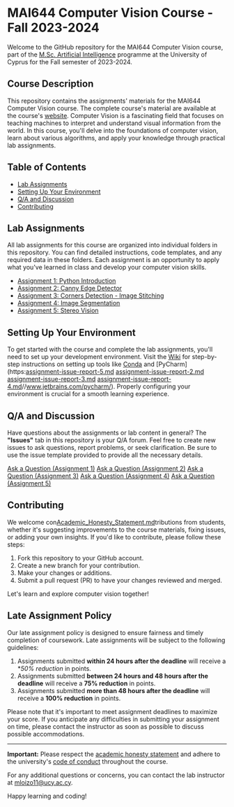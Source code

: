 # MAI644 Computer Vision Course - Fall 2023-2024

Welcome to the GitHub repository for the MAI644 Computer Vision course, part of the 
[M.Sc. Artificial Intelligence](https://www.cs.ucy.ac.cy/index.php/education/postgrad/master-in-artificial-intelligence) 
programme at the University of Cyprus for the Fall semester of 2023-2024.

## Course Description

This repository contains the assignments' materials for the MAI644 Computer Vision course. The complete course's material
are available at the course's [website](https://moodle.cs.ucy.ac.cy/course/view.php?id=439). Computer Vision is a 
fascinating field that focuses on teaching machines to interpret and understand visual information from the world. 
In this course, you'll delve into the foundations of computer vision, learn about various algorithms, and apply your 
knowledge through practical lab assignments.

## Table of Contents

- [Lab Assignments](#lab-assignments)
- [Setting Up Your Environment](#setting-up-your-environment)
- [Q/A and Discussion](#qa-and-discussion)
- [Contributing](#contributing)

## Lab Assignments

All lab assignments for this course are organized into individual folders in this repository. You can find detailed 
instructions, code templates, and any required data in these folders. Each assignment is an opportunity to apply what 
you've learned in class and develop your computer vision skills.

- [Assignment 1: Python Introduction](assignments/assignment_1/)
- [Assignment 2: Canny Edge Detector](assignments/assignment_2/)
- [Assignment 3: Corners Detection - Image Stitching](assignments/assignment_3/)
- [Assignment 4: Image Segmentation](assignments/assignment_4/)
- [Assignment 5: Stereo Vision](assignments/assignment_5/)

## Setting Up Your Environment

To get started with the course and complete the lab assignments, you'll need to set up your development environment. 
Visit the [Wiki](https://github.com/marios2019/MAI644-Computer-Vision-Fall-2023-2024/wiki) for step-by-step instructions 
on setting up tools like [Conda](https://docs.conda.io/en/latest/) and [PyCharm](https:[assignment-issue-report-5.md](.github%2FISSUE_TEMPLATE%2Fassignment-issue-report-5.md)
[assignment-issue-report-2.md](.github%2FISSUE_TEMPLATE%2Fassignment-issue-report-2.md)
[assignment-issue-report-3.md](.github%2FISSUE_TEMPLATE%2Fassignment-issue-report-3.md)
[assignment-issue-report-4.md](.github%2FISSUE_TEMPLATE%2Fassignment-issue-report-4.md)//www.jetbrains.com/pycharm/). 
Properly configuring your environment is crucial for a smooth learning experience.

## Q/A and Discussion

Have questions about the assignments or lab content in general? The **"Issues"** tab in this repository is your Q/A 
forum. Feel free to create new issues to ask questions, report problems, or seek clarification. Be sure to use the issue 
template provided to provide all the necessary details.

[Ask a Question (Assignment 1)](https://github.com/marios2019/MAI644-Computer-Vision-Fall-2023-2024/issues/new?template=assignment-issue-report-1.md)
[Ask a Question (Assignment 2)](https://github.com/marios2019/MAI644-Computer-Vision-Fall-2023-2024/issues/new?template=assignment-issue-report-2.md)
[Ask a Question (Assignment 3)](https://github.com/marios2019/MAI644-Computer-Vision-Fall-2023-2024/issues/new?template=assignment-issue-report-3.md)
[Ask a Question (Assignment 4)](https://github.com/marios2019/MAI644-Computer-Vision-Fall-2023-2024/issues/new?template=assignment-issue-report-4.md)
[Ask a Question (Assignment 5)](https://github.com/marios2019/MAI644-Computer-Vision-Fall-2023-2024/issues/new?template=assignment-issue-report-5.md)

## Contributing

We welcome con[Academic_Honesty_Statement.md](Academic_Honesty_Statement.md)tributions from students, whether it's suggesting improvements to the course materials, fixing issues, or adding your own insights. If you'd like to contribute, please follow these steps:

1. Fork this repository to your GitHub account.
2. Create a new branch for your contribution.
3. Make your changes or additions.
4. Submit a pull request (PR) to have your changes reviewed and merged.

Let's learn and explore computer vision together!

## Late Assignment Policy

Our late assignment policy is designed to ensure fairness and timely completion of coursework. Late assignments will be 
subject to the following guidelines:

1. Assignments submitted **within 24 hours after the deadline** will receive a **50% reduction* in points.
2. Assignments submitted **between 24 hours and 48 hours after the deadline** will receive a **75% reduction** in points.
3. Assignments submitted **more than 48 hours after the deadline** will receive a **100% reduction** in points.

Please note that it's important to meet assignment deadlines to maximize your score. If you anticipate any difficulties in submitting your assignment on time, please contact the instructor as soon as possible to discuss possible accommodations.


---

**Important:** Please respect the [academic honesty statement](Academic_Honesty_Statement.md) and adhere to the 
university's [code of conduct](https://www.ucy.ac.cy/wp-content/uploads/2021/11/Code_of_Conduct_for_Teaching.pdf) 
throughout the course.

For any additional questions or concerns, you can contact the lab instructor at [mloizo11@ucy.ac.cy](mailto:mloizo11@ucy.ac.cy).

Happy learning and coding!
